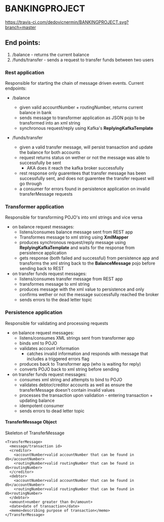 # BANKINGPROJECT  
https://travis-ci.com/dedovicnermin/BANKINGPROJECT.svg?branch=master

## End points:
1. /balance - returns the current balance
2. /funds/transfer - sends a request to transfer funds between two users

### Rest application
Responsible for starting the chain of message driven events. Current endpoints:
* /balance
  *  given valid accountNumber + routingNumber, returns current balance in bank
  *  sends message to transformer application as JSON pojo to be transformed into an xml string
  *  synchronous request/reply using Kafka's **ReplyingKafkaTemplate** 

* /funds/transfer
  * given a valid transfer message, will persist transaction and update the balance for both accounts
  * request returns status on wether or not the message was able to successfully be sent
    *  AKA does it reach the kafka broker successfully
  * rest response only guarentees that transfer message has been successfully sent, and does not guarentee the transfer request will go through
  * a consumer for errors found in persistence application on invalid transferMessage requests
 
 
 
 ### Transformer application
 Responsible for transforming POJO's into xml strings and vice versa
 * on balance request messages:
   * listens/consumes balance message sent from REST app
   * Transformes message to xml string using **XmlMapper** 
   * produces synchronous request/reply message using **ReplyingKafkaTemplate** and waits for the response from persistence application
   * gets response (both failed and successful) from persistence app and transforms the xml string back to the **BalanceMessage** pojo before sending back to REST
 * on transfer funds request messages:
   * listens/consumes transfer message from REST app
   * transformes message to xml string
   * produces message with the xml value to persistence and only confirms wether or not the message successfully reached the broker 
   * sends errors to the dead letter topic
 
 
 ### Persistence application
 Responsible for validating and processing requests
 * on balance request messages:
   * listens/consumes XML strings sent from transformer app
   * binds xml to POJO
   * validates account information 
     * catches invalid information and responds with message that includes a triggered errors flag
   * produces back to Transformer app (who is waiting for reply) 
   * converts POJO back to xml string before sending
 * on transfer funds request messages:
   * consumes xml string and attempts to bind to POJO
   * validates debtor/creditor accounts as well as ensure the transferMessage doesn't contain invalid values
   * processes the transaction upon validation - entering transaction + updating balance
   * idempotent consumer
   * sends errors to dead letter topic 




#### TransferMessage Object
Skeleton of TransferMessage
```
<TransferMessage>
  <message/transaction id>
  <creditor>
    <accountNumber>valid accountNumber that can be found in db</accountNumber>
    <routingNumber>valid routingNumber that can be found in db<routingNumber>
  </creditor>
  <debtor>
    <accountNumber>valid accountNumber that can be found in db</accountNumber>
    <routingNumber>valid routingNumber that can be found in db<routingNumber>
  </debtor>
  <amount>number greater than 0</amount>
  <date>date of transaction</date>
  <memo>describing purpose of transaction</memo>
</TransferMessage>      
```
      
